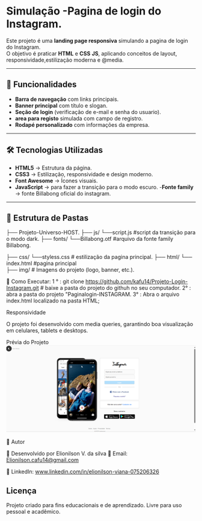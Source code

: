 # Simulação -Pagina de login do Instagram.

Este projeto é uma **landing page responsiva** simulando a pagina de login do Instagram.  
O objetivo é praticar **HTML** e **CSS** **JS**, aplicando conceitos de layout, responsividade,estilização moderna e @media.

---

## 📑 Funcionalidades

- **Barra de navegação** com links principais.  
- **Banner principal** com título e slogan.  
- **Seção de login** (verificação de e-mail e senha do usuario).  
- **area para registo** simulada com campo de registro.  
- **Rodapé personalizado** com informações da empresa.  

---

## 🛠️ Tecnologias Utilizadas

- **HTML5** → Estrutura da página.  
- **CSS3** → Estilização, responsividade e design moderno.  
- **Font Awesome** → Ícones visuais. 
- **JavaScript** → para fazer a transição para o modo escuro.
-**Fonte family** → fonte Billabong oficial do instagram.

---

## 📂 Estrutura de Pastas

├── Projeto-Universo-HOST.
  ├── js/
    └──script.js    #script da transição para o modo dark.
  ├── fonts/
    └──Billabong.otf   #arquivo da fonte family Billabong.

  ├── css/
    └──styless.css     # estilização da pagina principal.
  ├── html/
     └── index.html    #pagina principal     
  ├── img/                # Imagens do projeto (logo, banner, etc.).

🚀 Como Executar:
1 ° : git clone https://github.com/kafu14/Projeto-Login-Instagram.git  # baixe a pasta do projeto do githuh no seu computador.
2°  : abra a pasta do projeto "Paginalogin-INSTAGRAM.
3° : Abra o arquivo index.html localizado na pasta HTML;

Responsividade

O projeto foi desenvolvido com media queries, garantindo boa visualização em celulares, tablets e desktops.

Prévia do Projeto
![imagem do site](Paginalogin-INSTAGRAM.png)

📌 Autor

👤 Desenvolvido por Elionilson V. da silva
📧 Email: Elionilson.cafu14@gmail.com

🔗 LinkedIn: www.linkedin.com/in/elionilson-viana-075206326

## Licença

Projeto criado para fins educacionais e de aprendizado. Livre para uso pessoal e acadêmico.
